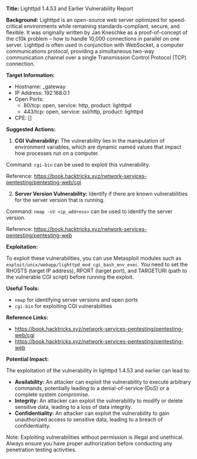 **Title:** Lighttpd 1.4.53 and Earlier Vulnerability Report

**Background:** Lighttpd is an open-source web server optimized for speed-critical environments while remaining standards-compliant, secure, and flexible. It was originally written by Jan Kneschke as a proof-of-concept of the c10k problem – how to handle 10,000 connections in parallel on one server. Lighttpd is often used in conjunction with WebSocket, a computer communications protocol, providing a simultaneous two-way communication channel over a single Transmission Control Protocol (TCP) connection.

**Target Information:**

* Hostname: _gateway
* IP Address: 192.168.0.1
* Open Ports:
	+ 80/tcp: open, service: http, product: lighttpd
	+ 443/tcp: open, service: ssl/http, product: lighttpd
* CPE: []

**Suggested Actions:**

1. **CGI Vulnerability:** The vulnerability lies in the manipulation of environment variables, which are dynamic named values that impact how processes run on a computer.

Command: `cgi-bin` can be used to exploit this vulnerability.

Reference: https://book.hacktricks.xyz/network-services-pentesting/pentesting-web/cgi

2. **Server Version Vulnerability:** Identify if there are known vulnerabilities for the server version that is running.

Command: `nmap -sV <ip_address>` can be used to identify the server version.

Reference: https://book.hacktricks.xyz/network-services-pentesting/pentesting-web

**Exploitation:**

To exploit these vulnerabilities, you can use Metasploit modules such as `exploit/unix/webapp/lighttpd_mod_cgi_bash_env_exec`. You need to set the RHOSTS (target IP address), RPORT (target port), and TARGETURI (path to the vulnerable CGI script) before running the exploit.

**Useful Tools:**

* `nmap` for identifying server versions and open ports
* `cgi-bin` for exploiting CGI vulnerabilities

**Reference Links:**

* https://book.hacktricks.xyz/network-services-pentesting/pentesting-web/cgi
* https://book.hacktricks.xyz/network-services-pentesting/pentesting-web

**Potential Impact:**

The exploitation of the vulnerability in lighttpd 1.4.53 and earlier can lead to:

* **Availability:** An attacker can exploit the vulnerability to execute arbitrary commands, potentially leading to a denial-of-service (DoS) or a complete system compromise.
* **Integrity:** An attacker can exploit the vulnerability to modify or delete sensitive data, leading to a loss of data integrity.
* **Confidentiality:** An attacker can exploit the vulnerability to gain unauthorized access to sensitive data, leading to a breach of confidentiality.

Note: Exploiting vulnerabilities without permission is illegal and unethical. Always ensure you have proper authorization before conducting any penetration testing activities.